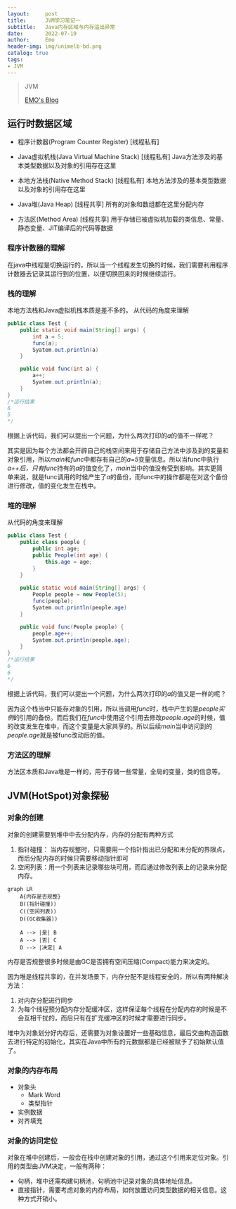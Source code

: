 ```yaml
---
layout:     post
title:      JVM学习笔记一
subtitle:   Java内存区域与内存溢出异常
date:       2022-07-19
author:     Emo
header-img: img/unimelb-bd.png
catalog: true
tags:
- JVM
---
```


> JVM
> 
> [EMO's Blog](https://emosama.github.io/)
> 

## 运行时数据区域

- 程序计数器(Program Counter Register) [线程私有]

- Java虚拟机栈(Java Virtual Machine Stack) [线程私有] Java方法涉及的基本类型数据以及对象的引用存在这里

- 本地方法栈(Native Method Stack) [线程私有] 本地方法涉及的基本类型数据以及对象的引用存在这里

- Java堆(Java Heap) [线程共享] 所有的对象和数组都在这里分配内存

- 方法区(Method Area) [线程共享] 用于存储已被虚拟机加载的类信息、常量、静态变量、JIT编译后的代码等数据

### 程序计数器的理解
在java中线程是切换运行的，所以当一个线程发生切换的时候，我们需要利用程序计数器去记录其运行到的位置，以便切换回来的时候继续运行。

### 栈的理解
本地方法栈和Java虚拟机栈本质是差不多的。
从代码的角度来理解
```java
public class Test {
    public static void main(String[] args) {
        int a = 5;
        func(a);
        Syatem.out.println(a)
    }

    public void func(int a) {
        a++;
        Syatem.out.println(a);
    }
}
/*运行结果
6
5
*/ 
```
根据上诉代码，我们可以提出一个问题，为什么两次打印的*a*的值不一样呢？

其实是因为每个方法都会开辟自己的栈空间来用于存储自己方法中涉及到的变量和对象引用，所以*main*和*func*中都存有自己的*a=5*变量信息。所以当func中执行*a++*后，只有*func*持有的*a*的值变化了，*main*当中的值没有受到影响。其实更简单来说，就是func调用的时候产生了*a*的备份，而func中的操作都是在对这个备份进行修改，值的变化发生在栈中。

### 堆的理解
从代码的角度来理解
```java
public class Test {
    public class people {
        public int age;
        public People(int age) {
            this.age = age;
        }
    }
    
    public static void main(String[] args) {
        People people = new People(5);
        func(people);
        Syatem.out.println(people.age)
    }

    public void func(People people) {
        people.age++;
        Syatem.out.println(people.age);
    }
}
/*运行结果
6
6
*/ 
```
根据上诉代码，我们可以提出一个问题，为什么两次打印的*a*的值又是一样的呢？

因为这个栈当中只能存对象的引用，所以当调用*func*时，栈中产生的是*people实例*的引用的备份。而后我们在*func*中使用这个引用去修改*people.age*的时候，值的改变发生在堆中，而这个变量是大家共享的。所以后续*main*当中访问到的*people.age*就是被func改动后的值。

### 方法区的理解
方法区本质和Java堆是一样的，用于存储一些常量，全局的变量，类的信息等。

## JVM(HotSpot)对象探秘
### 对象的创建
对象的创建需要到堆中中去分配内存，内存的分配有两种方式
1. 指针碰撞： 当内存规整时，只需要用一个指针指出已分配和未分配的界限点，而后分配内存的时候只需要移动指针即可
2. 空闲列表：用一个列表来记录哪些块可用，而后通过修改列表上的记录来分配内存。

```mermaid
graph LR
    A{内存是否规整}
    B((指针碰撞))
    C((空闲列表))
    D((GC收集器))

    A --> |是| B
    A --> |否| C
    D --> |决定| A
```

内存是否规整很多时候是由GC是否拥有空间压缩(Compact)能力来决定的。

因为堆是线程共享的，在并发场景下，内存分配不是线程安全的，所以有两种解决方法：
1. 对内存分配进行同步
2. 为每个线程预分配内存分配缓冲区，这样保证每个线程在分配内存的时候是不会互相干扰的，而后只有在扩充缓冲区的时候才需要进行同步。

堆中为对象划分好内存后，还需要为对象设置好一些基础信息，最后交由构造函数去进行特定的初始化，其实在Java中所有的元数据都是已经被赋予了初始默认值了。
### 对象的内存布局
- 对象头
    - Mark Word
    - 类型指针
- 实例数据
- 对齐填充
### 对象的访问定位
对象在堆中创建后，一般会在栈中创建对象的引用，通过这个引用来定位对象。引用的类型由JVM决定，一般有两种：
- 句柄，堆中还需构建句柄池，句柄池中记录对象的具体地址信息。
- 直接指针，需要考虑对象的内存布局，如何放置访问类型数据的相关信息。这种方式开销小。
